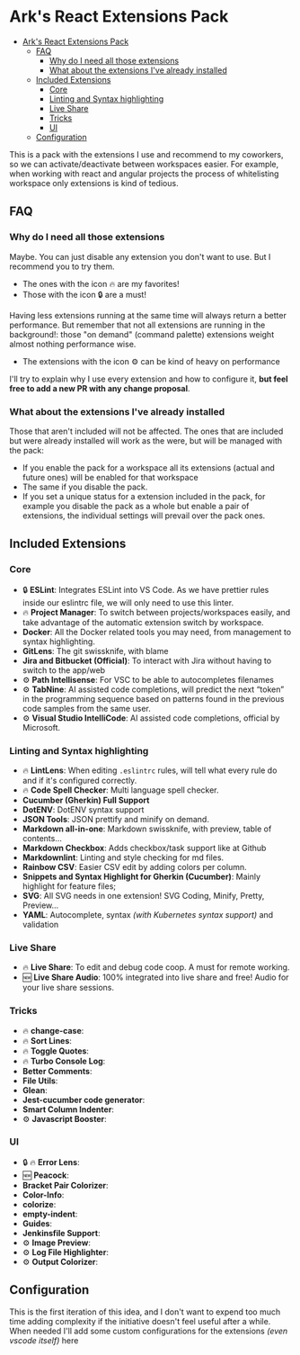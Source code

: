 # Ark's React Extensions Pack

- [Ark's React Extensions Pack](#arks-react-extensions-pack)
  - [FAQ](#faq)
    - [Why do I need all those extensions](#why-do-i-need-all-those-extensions)
    - [What about the extensions I've already installed](#what-about-the-extensions-ive-already-installed)
  - [Included Extensions](#included-extensions)
    - [Core](#core)
    - [Linting and Syntax highlighting](#linting-and-syntax-highlighting)
    - [Live Share](#live-share)
    - [Tricks](#tricks)
    - [UI](#ui)
  - [Configuration](#configuration)

This is a pack with the extensions I use and recommend to my coworkers, so we can activate/deactivate between workspaces easier.
For example, when working with react and angular projects the process of whitelisting workspace only extensions is kind of tedious.

## FAQ

### Why do I need all those extensions

Maybe. You can just disable any extension you don't want to use.
But I recommend you to try them.

- The ones with the icon 🔥 are my favorites!
- Those with the icon 🔒 are a must!

Having less extensions running at the same time will always return a better performance.
But remember that not all extensions are running in the background!: those "on demand" (command palette) extensions weight almost nothing performance wise.

- The extensions with the icon ⚙️ can be kind of heavy on performance

I'll try to explain why I use every extension and how to configure it, **but feel free to add a new PR with any change proposal**.

### What about the extensions I've already installed

Those that aren't included will not be affected.
The ones that are included but were already installed will work as the were, but will be managed with the pack:

- If you enable the pack for a workspace all its extensions (actual and future ones) will be enabled for that workspace
- The same if you disable the pack.
- If you set a unique status for a extension included in the pack, for example you disable the pack as a whole but enable a pair of extensions, the individual settings will prevail over the pack ones.

## Included Extensions

### Core

- 🔒 **ESLint**: Integrates ESLint into VS Code. As we have prettier rules inside our eslintrc file, we will only need to use this linter.
- 🔥 **Project Manager**: To switch between projects/workspaces easily, and take advantage of the automatic extension switch by workspace.
- **Docker**: All the Docker related tools you may need, from management to syntax highlighting.
- **GitLens**: The git swissknife, with blame
- **Jira and Bitbucket (Official)**: To interact with Jira without having to switch to the app/web
- ⚙️ **Path Intellisense**: For VSC to be able to autocompletes filenames
- ⚙️ **TabNine**: AI assisted code completions, will predict the next “token” in the programming sequence based on patterns found in the previous code samples from the same user.
- ⚙️ **Visual Studio IntelliCode**: AI assisted code completions, official by Microsoft.

### Linting and Syntax highlighting

- 🔥 **LintLens**: When editing `.eslintrc` rules, will tell what every rule do and if it's configured correctly.
- 🔥 **Code Spell Checker**: Multi language spell checker.
- **Cucumber (Gherkin) Full Support**
- **DotENV**: DotENV syntax support
- **JSON Tools**: JSON prettify and minify on demand.
- **Markdown all-in-one**: Markdown swissknife, with preview, table of contents...
- **Markdown Checkbox**: Adds checkbox/task support like at Github
- **Markdownlint**: Linting and style checking for md files.
- **Rainbow CSV**: Easier CSV edit by adding colors per column.
- **Snippets and Syntax Highlight for Gherkin (Cucumber)**: Mainly highlight for feature files;
- **SVG**: All SVG needs in one extension! SVG Coding, Minify, Pretty, Preview...
- **YAML**: Autocomplete, syntax _(with Kubernetes syntax support)_ and validation

### Live Share

- 🔥 **Live Share**: To edit and debug code coop. A must for remote working.
- 🆕 **Live Share Audio**: 100% integrated into live share and free! Audio for your live share sessions.

### Tricks

- 🔥 **change-case**:
- 🔥 **Sort Lines**:
- 🔥 **Toggle Quotes**:
- 🔥 **Turbo Console Log**:
- **Better Comments**:
- **File Utils**:
- **Glean**:
- **Jest-cucumber code generator**:
- **Smart Column Indenter**:
- ⚙️ **Javascript Booster**:

### UI

- 🔒 🔥 **Error Lens**:
- 🆕 **Peacock**:
- **Bracket Pair Colorizer**:
- **Color-Info**:
- **colorize**:
- **empty-indent**:
- **Guides**:
- **Jenkinsfile Support**:
- ⚙️ **Image Preview**:
- ⚙️ **Log File Highlighter**:
- ⚙️ **Output Colorizer**:

## Configuration

This is the first iteration of this idea, and I don't want to expend too much time adding complexity if the initiative doesn't feel useful after a while.
When needed I'll add some custom configurations for the extensions _(even vscode itself)_ here
